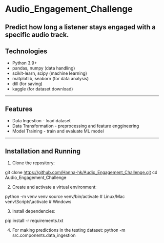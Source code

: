 # Audio_Engagement_Challenge
Predict how long a listener stays engaged with a specific audio track.
---

## Technologies
- Python 3.9+
- pandas, numpy (data handling)
- scikit-learn, scipy (machine learning)
- matplotlib, seaborn (for data analysis)
- dill (for saving)
- kaggle (for dataset download)

---

## Features
- Data Ingestion - load dataset
- Data Transformation - preprocessing and feature enggineering
- Model Training - train and evaluate ML model

---

## Installation and Running

1. Clone the repository:

git clone https://github.com/Hanna-hk/Audio_Engagement_Challenge.git
cd Audio_Engagement_Challenge

2. Create and activate a virtual environment:

python -m venv venv
source venv/bin/activate    # Linux/Mac
venv\Scripts\activate       # Windows

3. Install dependencies:

pip install -r requirements.txt

4. For making predictions in the testing dataset:
python -m src.components.data_ingestion